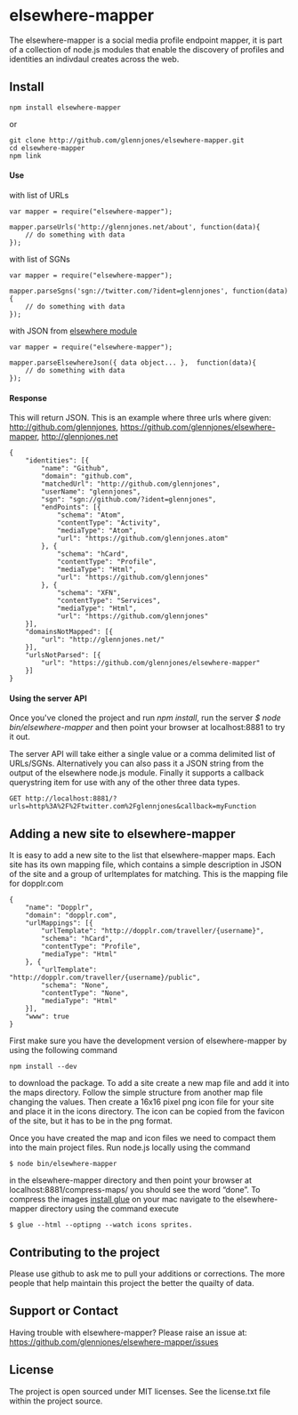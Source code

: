 # elsewhere-mapper

The elsewhere-mapper is a social media profile endpoint mapper, it is part of a collection of node.js modules that enable the discovery of profiles and identities an indivdaul creates across the web.


## Install

    npm install elsewhere-mapper

or

    git clone http://github.com/glennjones/elsewhere-mapper.git
    cd elsewhere-mapper
    npm link


#### Use

with list of URLs

    var mapper = require("elsewhere-mapper");

    mapper.parseUrls('http://glennjones.net/about', function(data){
        // do something with data
    });

with list of SGNs

    var mapper = require("elsewhere-mapper");

    mapper.parseSgns('sgn://twitter.com/?ident=glennjones', function(data){
        // do something with data
    });

with JSON from [elsewhere module](https://github.com/dharmafly/elsewhere "elsewhere node.js module")

    var mapper = require("elsewhere-mapper");

    mapper.parseElsewhereJson({ data object... },  function(data){
        // do something with data
    });


#### Response 

This will return JSON. This is an example where three urls where given:
http://github.com/glennjones,
https://github.com/glennjones/elsewhere-mapper,
http://glennjones.net

    {
        "identities": [{
            "name": "Github",
            "domain": "github.com",
            "matchedUrl": "http://github.com/glennjones",
            "userName": "glennjones",
            "sgn": "sgn://github.com/?ident=glennjones",
            "endPoints": [{
                "schema": "Atom",
                "contentType": "Activity",
                "mediaType": "Atom",
                "url": "https://github.com/glennjones.atom"
            }, {
                "schema": "hCard",
                "contentType": "Profile",
                "mediaType": "Html",
                "url": "https://github.com/glennjones"
            }, {
                "schema": "XFN",
                "contentType": "Services",
                "mediaType": "Html",
                "url": "https://github.com/glennjones"
        }],
        "domainsNotMapped": [{
            "url": "http://glennjones.net/"
        }],
        "urlsNotParsed": [{
            "url": "https://github.com/glennjones/elsewhere-mapper"
        }]
    }



#### Using the server API  

Once you've cloned the project and run *npm install*, run the server *$ node bin/elsewhere-mapper* and then point your browser at localhost:8881 to try it out.  

The server API will take either a single value or a comma delimited list of URLs/SGNs. Alternatively you can also pass it a JSON string from the output of the elsewhere node.js module. Finally it supports a callback querystring item for use with any of the other three data types.


    GET http://localhost:8881/?urls=http%3A%2F%2Ftwitter.com%2Fglennjones&callback=myFunction


## Adding a new site to elsewhere-mapper

It is easy to add a new site to the list that elsewhere-mapper maps. Each site has its own mapping file, which contains a simple description in JSON of the site and a group of urltemplates for matching. This is the mapping file for dopplr.com


    {
        "name": "Dopplr",
        "domain": "dopplr.com",
        "urlMappings": [{
            "urlTemplate": "http://dopplr.com/traveller/{username}",
            "schema": "hCard",
            "contentType": "Profile",
            "mediaType": "Html"
        }, {
            "urlTemplate": "http://dopplr.com/traveller/{username}/public",
            "schema": "None",
            "contentType": "None",
            "mediaType": "Html"
        }],
        "www": true
    }


 First make sure you have the development version of elsewhere-mapper by using the following command 

    npm install --dev 

to download the package. To add a site create a new map file and add it into the maps directory. Follow the simple structure from another map file changing the values. Then create a 16x16 pixel png icon file for your site and place it in the icons directory. The icon can be copied from the favicon of the site, but it has to be in the png format.

Once you have created the map and icon files we need to compact them into the main project files.  Run node.js locally using the command 

    $ node bin/elsewhere-mapper 

in the elsewhere-mapper directory and then point your browser at localhost:8881/compress-maps/ you should see the word “done”. To compress the images [install glue](http://glue.readthedocs.org/en/latest/index.html) on your mac navigate to the elsewhere-mapper directory using the command execute 

    $ glue --html --optipng --watch icons sprites.


## Contributing to the project 

Please use github to ask me to pull your additions or corrections. The more people that help maintain this project the better the quailty of data.


## Support or Contact

Having trouble with elsewhere-mapper? Please raise an issue at: https://github.com/glennjones/elsewhere-mapper/issues


## License

The project is open sourced under MIT licenses. See the license.txt file within the project source.
